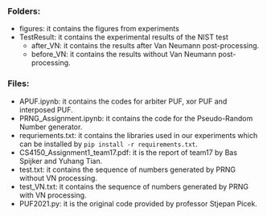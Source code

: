 ### Folders:
- figures: it contains the figures from experiments
- TestResult: it contains the experimental results of the NIST test
  - after_VN: it contains the results after Van Neumann post-processing.
  - before_VN: it contains the results without Van Neumann post-processing.

### Files:
- APUF.ipynb: it contains the codes for arbiter PUF, xor PUF and interposed PUF.
- PRNG_Assignment.ipynb: it contains the code for the Pseudo-Random Number generator.
- requriements.txt: it contains the libraries used in our experiments which can be installed by ```pip install -r requirements.txt```.
- CS4150_Assignment1_team17.pdf: it is the report of team17 by Bas Spijker and Yuhang Tian.
- test.txt: it contains the sequence of numbers generated by PRNG without VN processing.
- test_VN.txt:  it contains the sequence of numbers generated by PRNG with VN processing.
- PUF2021.py: it is the original code provided by professor Stjepan Picek.